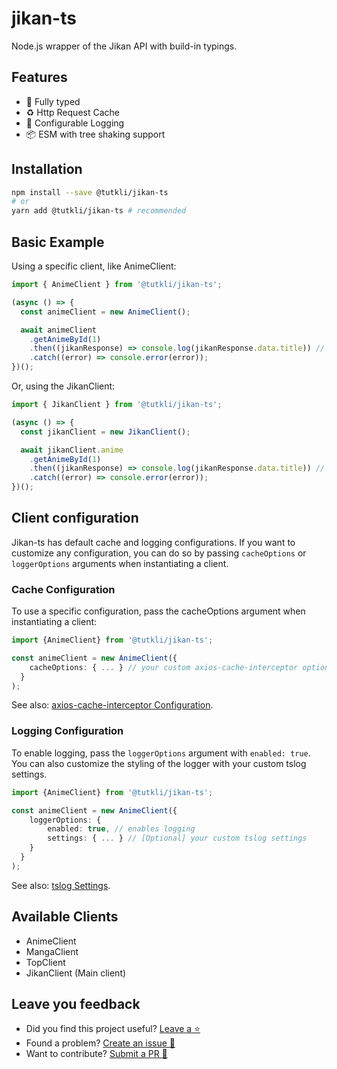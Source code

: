 # jikan-ts

Node.js wrapper of the Jikan API with build-in typings.

## Features

- 💅 Fully typed
- ♻ Http Request Cache
- 📄 Configurable Logging
- 📦 ESM with tree shaking support

## Installation

```bash
npm install --save @tutkli/jikan-ts
# or
yarn add @tutkli/jikan-ts # recommended
```

## Basic Example

Using a specific client, like AnimeClient:

```ts
import { AnimeClient } from '@tutkli/jikan-ts';

(async () => {
  const animeClient = new AnimeClient();

  await animeClient
    .getAnimeById(1)
    .then((jikanResponse) => console.log(jikanResponse.data.title)) // will output "Cowboy Bebob"
    .catch((error) => console.error(error));
})();
```

Or, using the JikanClient:

```ts
import { JikanClient } from '@tutkli/jikan-ts';

(async () => {
  const jikanClient = new JikanClient();

  await jikanClient.anime
    .getAnimeById(1)
    .then((jikanResponse) => console.log(jikanResponse.data.title)) // will output "Cowboy Bebob"
    .catch((error) => console.error(error));
})();
```

## Client configuration

Jikan-ts has default cache and logging configurations. If you want to customize any configuration, you can do so by passing `cacheOptions` or `loggerOptions` arguments when instantiating a client.

### Cache Configuration

To use a specific configuration, pass the cacheOptions argument when instantiating a client:

```ts
import {AnimeClient} from '@tutkli/jikan-ts';

const animeClient = new AnimeClient({ 
    cacheOptions: { ... } // your custom axios-cache-interceptor options
  }
);
```

See also: [axios-cache-interceptor Configuration](https://axios-cache-interceptor.js.org/#/pages/configuration).

### Logging Configuration

To enable logging, pass the `loggerOptions` argument with `enabled: true`. You can also customize the styling of the logger with your custom tslog settings.

```ts
import {AnimeClient} from '@tutkli/jikan-ts';

const animeClient = new AnimeClient({ 
    loggerOptions: { 
        enabled: true, // enables logging
        settings: { ... } // [Optional] your custom tslog settings
    } 
  }
);
```

See also: [tslog Settings](https://tslog.js.org/#/?id=settings).

## Available Clients

- AnimeClient
- MangaClient
- TopClient
- JikanClient (Main client)

## Leave you feedback

- Did you find this project useful? [Leave a ⭐](https://github.com/tutkli/jikan-ts)
- Found a problem? [Create an issue 🔎](https://github.com/tutkli/jikan-ts/issues)
- Want to contribute? [Submit a PR 📑](https://github.com/tutkli/jikan-ts/pulls)

